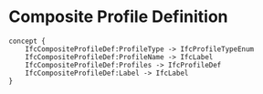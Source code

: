 Composite Profile Definition
============================



```
concept {
    IfcCompositeProfileDef:ProfileType -> IfcProfileTypeEnum
    IfcCompositeProfileDef:ProfileName -> IfcLabel
    IfcCompositeProfileDef:Profiles -> IfcProfileDef
    IfcCompositeProfileDef:Label -> IfcLabel
}
```
